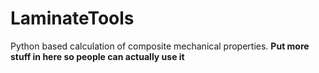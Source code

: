 # LaminateTools
Python based calculation of composite mechanical properties.
**Put more stuff in here so people can actually use it**
